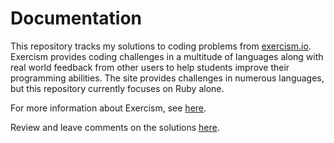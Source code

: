 # Documentation

This repository tracks my solutions to coding problems from [exercism.io](exercism.io). Exercism provides coding challenges 
in a multitude of languages along with real world feedback from other users to help students improve their programming abilities. The site provides
challenges in numerous languages, but this repository currently focuses on Ruby alone. 

For more information about Exercism, see [here](http://exercism.io/getting-started). 

Review and leave comments on the solutions [here](http://exercism.io/viparthasarathy).

